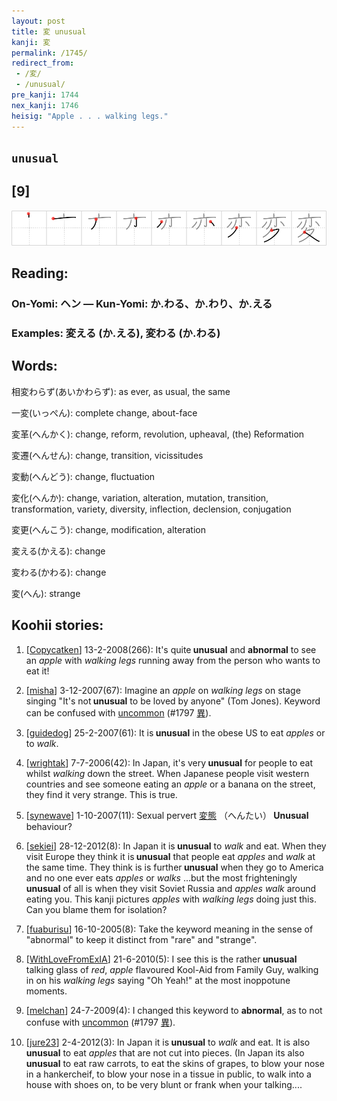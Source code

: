 ```yaml
---
layout: post
title: 変 unusual
kanji: 変
permalink: /1745/
redirect_from:
 - /変/
 - /unusual/
pre_kanji: 1744
nex_kanji: 1746
heisig: "Apple . . . walking legs."
---
```


## `unusual`

## [9]

<div class="stroke"><img src="../images/E5A489.png" /></div>

## Reading:

### On-Yomi: ヘン &mdash; Kun-Yomi: か.わる、か.わり、か.える

### Examples: 変える (か.える), 変わる (か.わる)

## Words:

相変わらず(あいかわらず): as ever, as usual, the same

一変(いっぺん): complete change, about-face

変革(へんかく): change, reform, revolution, upheaval, (the) Reformation

変遷(へんせん): change, transition, vicissitudes

変動(へんどう): change, fluctuation

変化(へんか): change, variation, alteration, mutation, transition, transformation, variety, diversity, inflection, declension, conjugation

変更(へんこう): change, modification, alteration

変える(かえる): change

変わる(かわる): change

変(へん): strange

## Koohii stories:

1) [<a href="http://kanji.koohii.com/profile/Copycatken">Copycatken</a>] 13-2-2008(266): It&#039;s quite<strong> unusual</strong> and <strong>abnormal</strong> to see an <em>apple</em> with <em>walking legs</em> running away from the person who wants to eat it! 

2) [<a href="http://kanji.koohii.com/profile/misha">misha</a>] 3-12-2007(67): Imagine an <em>apple</em> on <em>walking legs</em> on stage singing &quot;It&#039;s not<strong> unusual</strong> to be loved by anyone&quot; (Tom Jones). Keyword can be confused with <a href="../1797">uncommon</a> <span class="index">(#1797 <a href="http://jisho.org/kanji/details/異">異</a>)</span>. 

3) [<a href="http://kanji.koohii.com/profile/guidedog">guidedog</a>] 25-2-2007(61): It is<strong> unusual</strong> in the obese US to eat <em>apples</em> or to <em>walk</em>. 

4) [<a href="http://kanji.koohii.com/profile/wrightak">wrightak</a>] 7-7-2006(42): In Japan, it&#039;s very<strong> unusual</strong> for people to eat whilst <em>walking</em> down the street. When Japanese people visit western countries and see someone eating an <em>apple</em> or a banana on the street, they find it very strange. This is true. 

5) [<a href="http://kanji.koohii.com/profile/synewave">synewave</a>] 1-10-2007(11): Sexual pervert   <a href="http://jisho.org/kanji/details/変態">変態</a>  （へんたい）<strong> Unusual</strong> behaviour? 

6) [<a href="http://kanji.koohii.com/profile/sekiei">sekiei</a>] 28-12-2012(8): In Japan it is<strong> unusual</strong> to <em>walk</em> and eat. When they visit Europe they think it is<strong> unusual</strong> that people eat <em>apples</em> and <em>walk</em> at the same time. They think is is further<strong> unusual</strong> when they go to America and no one ever eats <em>apples</em> or <em>walks</em> ...but the most frighteningly<strong> unusual</strong> of all is when they visit Soviet Russia and <em>apples</em> <em>walk</em> around eating you. This kanji pictures <em>apples</em> with <em>walking legs</em> doing just this. Can you blame them for isolation? 

7) [<a href="http://kanji.koohii.com/profile/fuaburisu">fuaburisu</a>] 16-10-2005(8): Take the keyword meaning in the sense of &quot;abnormal&quot; to keep it distinct from &quot;rare&quot; and &quot;strange&quot;. 

8) [<a href="http://kanji.koohii.com/profile/WithLoveFromExIA">WithLoveFromExIA</a>] 21-6-2010(5): I see this is the rather<strong> unusual</strong> talking glass of <em>red</em>, <em>apple</em> flavoured Kool-Aid from Family Guy, walking in on his <em>walking legs</em> saying &quot;Oh Yeah!&quot; at the most inoppotune moments. 

9) [<a href="http://kanji.koohii.com/profile/melchan">melchan</a>] 24-7-2009(4): I changed this keyword to <strong>abnormal</strong>, as to not confuse with <a href="../1797">uncommon</a> <span class="index">(#1797 <a href="http://jisho.org/kanji/details/異">異</a>)</span>. 

10) [<a href="http://kanji.koohii.com/profile/jure23">jure23</a>] 2-4-2012(3): In Japan it is<strong> unusual</strong> to <em>walk</em> and eat. It is also<strong> unusual</strong> to eat <em>apples</em> that are not cut into pieces. (In Japan its also<strong> unusual</strong> to eat raw carrots, to eat the skins of grapes, to blow your nose in a hankercheif, to blow your nose in a tissue in public, to walk into a house with shoes on, to be very blunt or frank when your talking.... 

